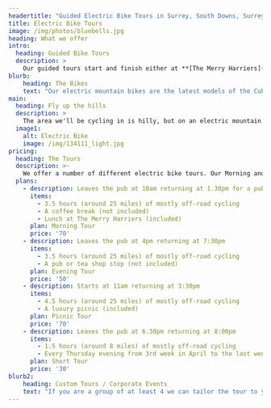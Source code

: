 ```yaml
---
headertitle: "Guided Electric Bike Tours in Surrey, South Downs, Surrey Hills, West Sussex, Guildford, Haslemere, Farnham, Godalming, Chiddingfold and Petworth."
title: Electric Bike Tours
image: /img/photos/bluebells.jpg
heading: What we offer
intro:
  heading: Guided Bike Tours
  description: >
    Our guided tours start and finish either at **[The Merry Harriers](https://www.merryharriers.com)** pub in the village of Hambledon, Surrey, or at your chosen location in the vicinity. We stay off-road as much as possible, using the extensive local network of bridleways and tracks. The tours last up to 4 hours and we'll cover between 20 and 35 miles. Along the way we'll visit some of the local sites of interest and have a refreshment stop. The maximum group size is 6.
blurb:
    heading: The Bikes
    text: "Our electric mountain bikes are the latest models of the Cube Reaction Hybrid, with the highest spec Bosch CX engines and 500w batteries. They have a battery assisted range of between 30 miles (48km) and 60 miles (97km), depending on how they are ridden, the weight of the rider and the type of terrain they are ridden on."
main:
  heading: Fly up the hills
  description: >
    The area we'll be cycling in is hilly, but on an electric mountain bike you'll get up even the steepest ascent without a sweat (unless you want to sweat, the amount of work you let the engine do is up to you). Electric bikes are a great way to allow a group of people with differing fitness levels to cycle together.
  image1:
    alt: Electric Bike
    image: /img/134111_light.jpg
pricing:
  heading: The Tours
  description: >-
    We offer a number of different electric bike tours. Our Morning and Evening and Short tours start and finish at The Merry Harriers pub. The Picnic tours can start and finish anywhere in the local vicinity (for example at Witley train station, at Hambledon Village Shop or at your Hotel/B&B). All prices are per person. Bookings are essential for all tours.
  plans:
    - description: Leaves the pub at 10am returning at 1.30pm for a pub lunch
      items:
        - 3.5 hours (around 25 miles) of mostly off-road cycling
        - A coffee break (not included)
        - Lunch at The Merry Harriers (included)
      plan: Morning Tour
      price: '70'
    - description: Leaves the pub at 4pm returning at 7:30pm
      items:
        - 3.5 hours (around 25 miles) of mostly off-road cycling
        - A pub or tea shop stop (not included)
      plan: Evening Tour
      price: '50'
    - description: Starts at 11am returning at 3:30pm
      items:
        - 4.5 hours (around 25 miles) of mostly off-road cycling
        - A luxury picnic (included)
      plan: Picnic Tour
      price: '70'
    - description: Leaves the pub at 6.30pm returning at 8:00pm
      items:
        - 1.5 hours (around 8 miles) of mostly off-road cycling
        - Every Thursday evening from 3rd week in April to the last week in August (or by arrangement)
      plan: Short Tour
      price: '30'
blurb2:
    heading: Custom Tours / Corporate Events
    text: "If you are a group of at least 4 we can tailor the tour to your wishes in terms of timings and where we visit. For example we can take in a local winery or brewery tour, tour historic Petworth or visit a gallery/pottery."
---
```



